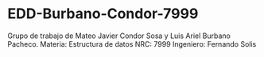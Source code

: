 # EDD-Burbano-Condor-7999
Grupo de trabajo de Mateo Javier Condor Sosa y Luis Ariel Burbano Pacheco.
Materia: Estructura de datos
NRC: 7999
Ingeniero: Fernando Solis
